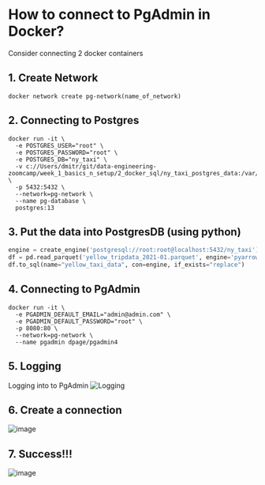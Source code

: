 
# How to connect to PgAdmin in Docker?

Consider connecting 2 docker containers

## 1. Create Network

```docker
docker network create pg-network(name_of_network)
```

## 2. Connecting to Postgres

```docker
docker run -it \
  -e POSTGRES_USER="root" \
  -e POSTGRES_PASSWORD="root" \
  -e POSTGRES_DB="ny_taxi" \
  -v c://Users/dmitr/git/data-engineering-zoomcamp/week_1_basics_n_setup/2_docker_sql/ny_taxi_postgres_data:/var/lib/postgresql/data \
  -p 5432:5432 \ 
  --network=pg-network \ 
  --name pg-database \
  postgres:13
```

## 3. Put the data into PostgresDB (using python)

```python
engine = create_engine('postgresql://root:root@localhost:5432/ny_taxi')
df = pd.read_parquet('yellow_tripdata_2021-01.parquet', engine='pyarrow')
df.to_sql(name="yellow_taxi_data", con=engine, if_exists="replace")
```
## 4. Connecting to PgAdmin

```docker
docker run -it \
  -e PGADMIN_DEFAULT_EMAIL="admin@admin.com" \
  -e PGADMIN_DEFAULT_PASSWORD="root" \
  -p 8080:80 \
  --network=pg-network \
  --name pgadmin dpage/pgadmin4
```

## 5. Logging 
Logging into to PgAdmin 
![Logging](https://user-images.githubusercontent.com/55916170/181265341-3a8dc817-f332-4f3b-8b22-f6ef7fe0f634.png)

## 6. Create a connection 
![image](https://user-images.githubusercontent.com/55916170/181265984-3344a392-3ccd-4c96-8f4b-b8314d506b20.png)

## 7. Success!!!
![image](https://user-images.githubusercontent.com/55916170/181266778-b2e16c84-7bd0-4291-8725-600d2b19da04.png)







